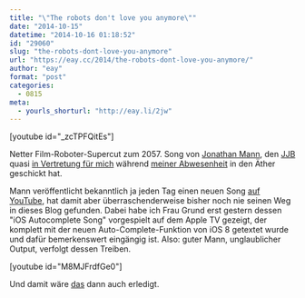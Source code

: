 ```yaml
---
title: "\"The robots don't love you anymore\""
date: "2014-10-15"
datetime: "2014-10-16 01:18:52"
id: "29060"
slug: "the-robots-dont-love-you-anymore"
url: "https://eay.cc/2014/the-robots-dont-love-you-anymore/"
author: "eay"
format: "post"
categories:
  - 0815
meta:
  - yourls_shorturl: "http://eay.li/2jw"
---
```


\[youtube id="\_zcTPFQitEs"\]

Netter Film-Roboter-Supercut zum 2057. Song von [Jonathan Mann](http://jonathanmann.net/), den [JJB](https://twitter.com/JJBs_Cinema) quasi [in Vertretung für mich](https://twitter.com/JJBs_Cinema/status/519564146489053184) während [meiner Abwesenheit](https://twitter.com/eay/status/517654058212270080) in den Äther geschickt hat.

Mann veröffentlicht bekanntlich ja jeden Tag einen neuen Song [auf YouTube](https://www.youtube.com/user/therockcookiebottom), hat damit aber überraschenderweise bisher noch nie seinen Weg in dieses Blog gefunden. Dabei habe ich Frau Grund erst gestern dessen "iOS Autocomplete Song" vorgespielt auf dem Apple TV gezeigt, der komplett mit der neuen Auto-Complete-Funktion von iOS 8 getextet wurde und dafür bemerkenswert eingängig ist. Also: guter Mann, unglaublicher Output, verfolgt dessen Treiben.

\[youtube id="M8MJFrdfGe0"\]

Und damit wäre [das](http://eay.cc/?s=jonathan+mann) dann auch erledigt.
